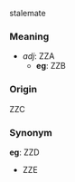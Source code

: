 stalemate
### Meaning
+ _adj_: ZZA
    + __eg__: ZZB

### Origin

ZZC

### Synonym

__eg__: ZZD

+ ZZE


